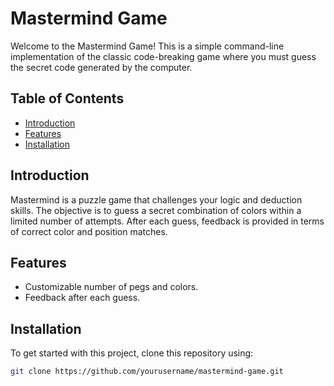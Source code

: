 # Mastermind Game

Welcome to the Mastermind Game! This is a simple command-line implementation of the classic code-breaking game where you must guess the secret code generated by the computer.

## Table of Contents
- [Introduction](#introduction)
- [Features](#features)
- [Installation](#installation)

## Introduction

Mastermind is a puzzle game that challenges your logic and deduction skills. The objective is to guess a secret combination of colors within a limited number of attempts. After each guess, feedback is provided in terms of correct color and position matches.

## Features

- Customizable number of pegs and colors.
- Feedback after each guess.
  
## Installation

To get started with this project, clone this repository using:
```bash
git clone https://github.com/yourusername/mastermind-game.git
